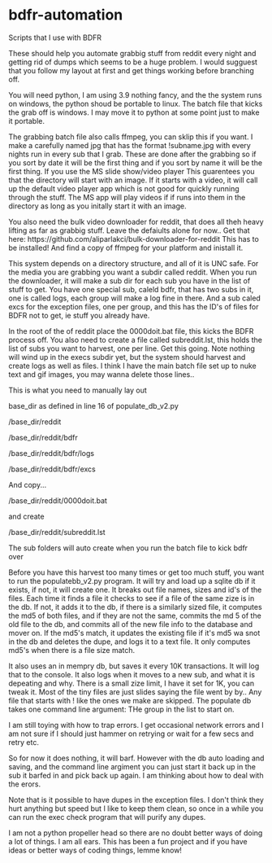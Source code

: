 # bdfr-automation
Scripts that I use with BDFR
<p>
These should help you automate grabbig stuff from reddit every night and getting rid of dumps which seems to be a huge problem.
I would sugguest that you follow my layout at first and get things working before branching off.
<p>
You will need python, I am using 3.9 nothing fancy, and the the system runs on windows, the python shoud be portable to linux.  The batch file that kicks the grab off is windows.  I may move it to python at some point just to make it portable. 
<p>
The grabbing batch file also calls ffmpeg, you can sklip this if you want.  I make a carefully named jpg that has the format !subname.jpg with every nights run in
every sub that I grab.  These are done after the grabbing so if you sort by date it will be the first thing and if you sort by name it will be the first thing.  If you  use the MS slide show/video player This guarentees you that the directory will start with an image.  If it starts with a video, it will call up the default video player app which is not good for quickly running through the stuff.  The MS app will play videos if if runs into them in the directory as long as you initally start it with an image.
<p>
You also need the bulk video downloader for reddit, that does all theh heavy lifting as far as grabbig stuff.  Leave the defaiults alone for now..  Get that here:
https://github.com/aliparlakci/bulk-downloader-for-reddit  This has to be installed!  And find a copy of ffmpeg for your platform and inistall it.
<p>
This system depends on a directory structure, and all of it is UNC safe.  For the media you are grabbing you want a subdir called reddit.  
When you run the downloader, it will make a sub dir for each sub you have in the list of stuff to get.  You have one special sub, caleld bdfr, 
that has two subs in it, one is called logs, each group will make a log fine in there.  And a sub caled excs for the exception files, one per group, 
and this has the ID's of files for BDFR not to get, ie stuff you already have.
<p>
In the root of the of reddit place the 0000doit.bat file, this kicks the BDFR process off.  You also need to create a file called subreddit.lst, 
this holds the list of subs you want to harvest, one per line.  Get this going.  Note nothing will wind up in the execs subdir yet, but the system 
should harvest and create logs as well as files.  I think I have the main batch file set up to nuke text and gif images, you may wanna delete those lines.. 
<p>
This is what you need to manually lay out<p>
<p>
base_dir as defined in line 16 of populate_db_v2.py<p>
/base_dir/reddit<p>
/base_dir/reddit/bdfr<p>
/base_dir/reddit/bdfr/logs<p>
/base_dir/reddit/bdfr/excs<p>
And copy...<p>
/base_dir/reddit/0000doit.bat<p>
and create<p>
/base_dir/reddit/subreddit.lst<p>
<p>
The sub folders will auto create when you run the batch file to kick bdfr over
<p>
Before you have this harvest too many times or get too much stuff, you want to run the populatebb_v2.py program.  It will try and load up a sqlite db if it exists,
if not, it will create one.  It breaks out file names, sizes and id's of the files.  Each time it finds a file it checks to see if a file of the same zize is in the db.  If not, it adds it to the db, if there is a similarly sized file, it computes the md5 of both files, and if they are not the same, commits the md 5 of the old file to the db, and commits all of the new file info to the database and mover on.  If the md5's match, it updates the existing file if it's md5 wa snot in the db and 
deletes the dupe, and logs it to a text file.  It only computes md5's when there is a file size match.
<p>
It also uses an in mempry db, but saves it every 10K transactions.  It will log that to the console.  It also logs when it moves to a new sub, and what it is depeating and why.  There is a small zize limit, I have it set for 1K, you can tweak it.  Most of the tiny files are just slides saying the file went by by..  Any file that starts with ! like the ones we make are skipped.  The populate db takes one command line argument:  THe group in the list to start on.  
<p>
I am still toying with how to trap errors.  I get occasional network errors and I am not sure if I should just hammer on retrying or wait for a few secs and retry etc. <p> 
So for now it does nothing, it will barf.  However with the db auto loading and saving, and the command line argiment you can just start it back up in the sub it
barfed in and pick back up again.  I am thinking about how to deal with the erors. 
<p>
Note that is it possible to have dupes in the exception files. I don't think they hurt anything but speed but I like to keep them clean, so once in a while you can
run the exec check program that will purify any dupes.
<p>
I am not a python propeller head so there are no doubt better ways of doing a lot of things.  I am all ears.  This has been a fun project and if you have ideas or better ways of coding things, lemme know!

